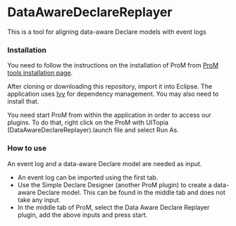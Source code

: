 # DataAwareDeclareReplayer

This is a tool for aligning data-aware Declare models with event logs

### Installation
You need to follow the instructions on the installation of ProM from [ProM tools installation page](http://www.promtools.org/doku.php?id=gettingstarted:installation).

After cloning or downloading this repository, import it into Eclipse.  The application uses [Ivy](https://ant.apache.org/ivy/) for dependency management. You may also need to install that.

You need start ProM from within the application in order to access our plugins.  To do that, right click on the ProM with UITopia (DataAwareDeclareReplayer).launch file and select Run As.

### How to use
An event log and a data-aware Declare model are needed as input.  
- An event log can be imported using the first tab.  
- Use the Simple Declare Designer (another ProM plugin) to create a data-aware Declare model.  This can be found in the middle tab and does not take any input.
- In the middle tab of ProM, select the Data Aware Declare Replayer plugin, add the above inputs and press start.
